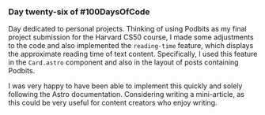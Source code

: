 ### Day twenty-six of #100DaysOfCode

Day dedicated to personal projects. Thinking of using Podbits as my final project submission for the Harvard CS50 course, I made some adjustments to the code and also implemented the `reading-time` feature, which displays the approximate reading time of text content. Specifically, I used this feature in the `Card.astro` component and also in the layout of posts containing Podbits.

I was very happy to have been able to implement this quickly and solely following the Astro documentation. Considering writing a mini-article, as this could be very useful for content creators who enjoy writing.
